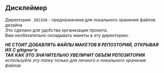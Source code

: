 ## Дисклеймер

Директория `_DESIGN` - предназначена для локального хранения файлов дизайна  
Это сделано для удобства организации проекта.  
Вам необязательно складывать макеты в эту директорию.

***НЕ СТОИТ ДОБАВЛЯТЬ ФАЙЛЫ МАКЕТОВ В РЕПОЗТОРИЙ, ОТКРЫВАЯ ИХ С gitignor'a***  
***ТАК КАК ЭТО ЗНАЧИТЕЛЬНО УВЕЛИЧИТ ОБЪЕМ РЕПОЗИТОРИЯ***  
_используйте эту папку только для личного и локального хранения файлов_
